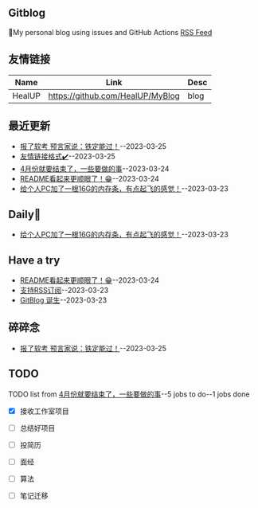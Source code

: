 ## Gitblog
🤳My personal blog using issues and GitHub Actions
[RSS Feed](https://raw.githubusercontent.com/HealUP/MyBlog/master/feed.xml)
## 友情链接
| Name | Link | Desc | 
 | ---- | ---- | ---- |
| HealUP | https://github.com/HealUP/MyBlog | blog |
## 最近更新
- [报了软考 预言家说：铁定能过！](https://github.com/HealUP/MyBlog/issues/8)--2023-03-25
- [友情链接格式✔️](https://github.com/HealUP/MyBlog/issues/7)--2023-03-25
- [4月份就要结束了，一些要做的事](https://github.com/HealUP/MyBlog/issues/6)--2023-03-24
- [README看起来更顺眼了！😁](https://github.com/HealUP/MyBlog/issues/4)--2023-03-24
- [给个人PC加了一根16G的内存条，有点起飞的感觉！](https://github.com/HealUP/MyBlog/issues/3)--2023-03-23
## Daily🔆
- [给个人PC加了一根16G的内存条，有点起飞的感觉！](https://github.com/HealUP/MyBlog/issues/3)--2023-03-23
## Have a try
- [README看起来更顺眼了！😁](https://github.com/HealUP/MyBlog/issues/4)--2023-03-24
- [支持RSS订阅](https://github.com/HealUP/MyBlog/issues/2)--2023-03-23
- [GitBlog 诞生](https://github.com/HealUP/MyBlog/issues/1)--2023-03-23
## 碎碎念
- [报了软考 预言家说：铁定能过！](https://github.com/HealUP/MyBlog/issues/8)--2023-03-25
## TODO
TODO list from [4月份就要结束了，一些要做的事](https://github.com/HealUP/MyBlog/issues/6)--5 jobs to do--1 jobs done
- [x] 接收工作室项目
- [ ] 总结好项目
- [ ] 投简历
- [ ] 面经
- [ ] 算法
- [ ] 笔记迁移

